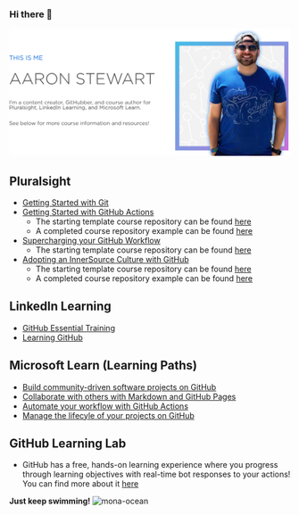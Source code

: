 ### Hi there 👋

<img src="https://raw.githubusercontent.com/a-a-ron/a-a-ron/master/profile-image.png" alt="banner that says this is me - aaron stewart">

<!--
**a-a-ron/a-a-ron** is a ✨ _special_ ✨ repository because its `README.md` (this file) appears on your GitHub profile.

Here are some ideas to get you started:

- 🔭 I’m currently working on ...
- 🌱 I’m currently learning ...
- 👯 I’m looking to collaborate on ...
- 🤔 I’m looking for help with ...
- 💬 Ask me about ...
- 📫 How to reach me: ...
- 😄 Pronouns: ...
- ⚡ Fun fact: ...
-->

## Pluralsight
- [Getting Started with Git](https://app.pluralsight.com/library/courses/getting-started-git)
- [Getting Started with GitHub Actions](https://app.pluralsight.com/library/courses/github-actions-getting-started/)
  - The starting template course repository can be found [here](https://github.com/a-a-ron/github-actions-course-template)
  - A completed course repository example can be found [here](https://github.com/a-a-ron/github-actions-course-template-finished)
- [Supercharging your GitHub Workflow](https://app.pluralsight.com/library/courses/supercharging-git-workflow)
  - The starting template course repository can be found [here](https://github.com/a-a-ron/wired-brain-coffee)  
- [Adopting an InnerSource Culture with GitHub](https://app.pluralsight.com/library/courses/adopting-innersource-culture-github/)
  - The starting template course repository can be found [here](https://github.com/a-a-ron/innersource-template-pluralsight)
  - A completed course repository example can be found [here](https://github.com/a-a-ron/innersource-completed-pluralsight)

## LinkedIn Learning
- [GitHub Essential Training](https://www.linkedin.com/learning/github-essential-training)
- [Learning GitHub](https://www.linkedin.com/learning/learning-github)

## Microsoft Learn (Learning Paths)
- [Build community-driven software projects on GitHub](https://docs.microsoft.com/en-us/learn/paths/build-community-driven-projects-github/)
- [Collaborate with others with Markdown and GitHub Pages](https://docs.microsoft.com/en-us/learn/paths/collaborate-markdown-github-pages/)
- [Automate your workflow with GitHub Actions](https://docs.microsoft.com/en-us/learn/paths/automate-workflow-github-actions/)
- [Manage the lifecyle of your projects on GitHub](https://docs.microsoft.com/en-us/learn/paths/manage-project-lifecycle-github/)

## GitHub Learning Lab 
- GitHub has a free, hands-on learning experience where you progress through learning objectives with real-time bot responses to your actions! You can find more about it [here](https://lab.github.com/)

**Just keep swimming!**
![mona-ocean](https://user-images.githubusercontent.com/6351798/94487808-c8304800-019e-11eb-97ef-414924be0e08.gif)
